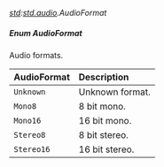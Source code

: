 _[std](../../modules/std/std-module.md):[std.audio](../../modules/std/std-audio.md).AudioFormat_
##### Enum AudioFormat
Audio formats.

| AudioFormat	| Description
|:--------------|:-----------
| `Unknown`		| Unknown format.
| `Mono8`		| 8 bit mono.
| `Mono16`		| 16 bit mono.
| `Stereo8`		| 8 bit stereo.
| `Stereo16`	| 16 bit stereo.
